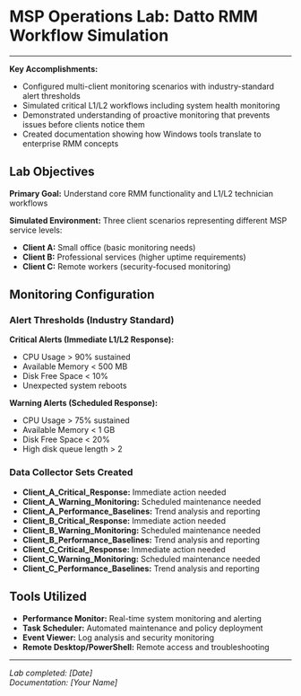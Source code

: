  # MSP Operations Lab: Datto RMM Workflow Simulation

---

**Key Accomplishments:**
* Configured multi-client monitoring scenarios with industry-standard alert thresholds
* Simulated critical L1/L2 workflows including system health monitoring
* Demonstrated understanding of proactive monitoring that prevents issues before clients notice them
* Created documentation showing how Windows tools translate to enterprise RMM concepts

## Lab Objectives

**Primary Goal:** Understand core RMM functionality and L1/L2 technician workflows

**Simulated Environment:** Three client scenarios representing different MSP service levels:
* **Client A:** Small office (basic monitoring needs)
* **Client B:** Professional services (higher uptime requirements)
* **Client C:** Remote workers (security-focused monitoring)

## Monitoring Configuration

### Alert Thresholds (Industry Standard)

**Critical Alerts (Immediate L1/L2 Response):**
* CPU Usage > 90% sustained
* Available Memory < 500 MB
* Disk Free Space < 10%
* Unexpected system reboots

**Warning Alerts (Scheduled Response):**
* CPU Usage > 75% sustained
* Available Memory < 1 GB
* Disk Free Space < 20%
* High disk queue length > 2

### Data Collector Sets Created
* **Client_A_Critical_Response:** Immediate action needed
* **Client_A_Warning_Monitoring:** Scheduled maintenance needed
* **Client_A_Performance_Baselines:** Trend analysis and reporting
* **Client_B_Critical_Response:** Immediate action needed
* **Client_B_Warning_Monitoring:** Scheduled maintenance needed
* **Client_B_Performance_Baselines:** Trend analysis and reporting
* **Client_C_Critical_Response:** Immediate action needed
* **Client_C_Warning_Monitoring:** Scheduled maintenance needed
* **Client_C_Performance_Baselines:** Trend analysis and reporting

## Tools Utilized
* **Performance Monitor:** Real-time system monitoring and alerting
* **Task Scheduler:** Automated maintenance and policy deployment
* **Event Viewer:** Log analysis and security monitoring
* **Remote Desktop/PowerShell:** Remote access and troubleshooting

---

*Lab completed: [Date]*  
*Documentation: [Your Name]*
